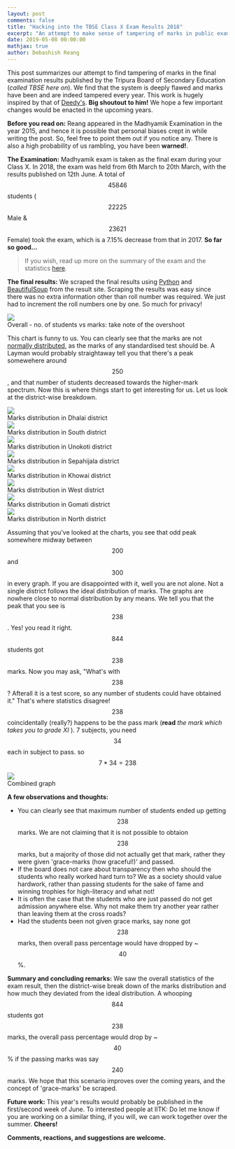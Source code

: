 ```yaml
---
layout: post
comments: false
title: "Hacking into the TBSE Class X Exam Results 2018"
excerpt: "An attempt to make sense of tampering of marks in public examinations."
date: 2019-05-08 00:00:00
mathjax: true
author: Debashish Reang
---
```



This post summarizes our attempt to find tampering of marks in the final examination results published by the Tripura Board of Secondary Education (*called TBSE here on*). We find that the system is deeply flawed and marks have been and are indeed tampered every year. This work is hugely inspired by that of [Deedy's](http://debarghyadas.com/writes/hacking-into-the-indian-education-system/). **Big shoutout to him!** We hope a few important changes would be enacted in the upcoming years.

**Before you read on:** Reang appeared in the Madhyamik Examination in the year 2015, and hence it is possible that personal biases crept in while writing the post. So, feel free to point them out if you notice any. There is also a high probability of us rambling, you have been **warned!**.

**The Examination:** Madhyamik exam is taken as the final exam during your Class X. In 2018, the exam was held from 6th March to 20th March, with the results published on 12th June. A total of $$45846$$ students ($$22225$$ Male & $$23621$$ Female) took the exam, which is a 7.15% decrease from that in 2017. **So far so good...**

> If you wish, read up more on the summary of the exam and the statistics [here](http://tbse.in/new/Madhyamik2018Abstract.html).

**The final results:** We scraped the final results using [Python](https://www.python.org) and [BeautifulSoup](https://www.crummy.com/software/BeautifulSoup/bs4/doc/) from the result site. Scraping the results was easy since there was no extra information other than roll number was required. We just had to increment the roll numbers one by one. So much for privacy! 

<div class="imgcap">
<img src="/assets/images/chart.png">
<div class="thecap">Overall - no. of students vs marks: take note of the overshoot</div>
</div>

This chart is funny to us. You can clearly see that the marks are not [normally distributed](https://en.wikipedia.org/wiki/Normal_distribution), as the marks of any standardised test should be. A Layman would probably straightaway tell you that there's a peak somewehere around $$250$$, and that number of students decreased towards the higher-mark spectrum. Now this is where things start to get interesting for us. Let us look at the district-wise breakdown.

<div class="imgcap">
<img src="/assets/images/dhalai.png">
<div class="thecap">Marks distribution in Dhalai district</div>
</div>

<div class="imgcap">
<img src="/assets/images/south.png">
<div class="thecap">Marks distribution in South district</div>
</div>

<div class="imgcap">
<img src="/assets/images/unokoti.png">
<div class="thecap">Marks distribution in Unokoti district</div>
</div>

<div class="imgcap">
<img src="/assets/images/sepahi.png">
<div class="thecap">Marks distribution in Sepahijala district</div>
</div>

<div class="imgcap">
<img src="/assets/images/khowai.png">
<div class="thecap">Marks distribution in Khowai district</div>
</div>

<div class="imgcap">
<img src="/assets/images/west.png">
<div class="thecap">Marks distribution in West district</div>
</div>

<div class="imgcap">
<img src="/assets/images/gomati.png">
<div class="thecap">Marks distribution in Gomati district</div>
</div>

<div class="imgcap">
<img src="/assets/images/north.png">
<div class="thecap">Marks distribution in North district</div>
</div>

Assuming that you've looked at the charts, you see that odd peak somewhere midway between $$200$$ and $$300$$ in  every graph. If you are disappointed with it, well you are not alone. Not a single district follows the ideal distribution of marks. The graphs are nowhere close to normal distribution by any means.
We tell you that the peak that you see is $$238$$. Yes! you read it right. $$844$$ students got $$238$$ marks. Now you may ask, "What's with $$238$$? Afterall it is a test score, so any number of students could have obtained it." That's where statistics disagree! $$238$$ coincidentally (really?) happens to be the pass mark (**read** *the mark which takes you to grade XI* ). 7 subjects, you need $$34$$ each in subject to pass. so $$ 7 * 34 = 238 $$

<div class="imgcap">
<img src="/assets/images/overall.png">
<div class="thecap">Combined graph</div>
</div>

**A few observations and thoughts:**
* You can clearly see that maximum number of students ended up getting $$238$$ marks. We are not claiming that it is not possible to obtaion $$238$$ marks, but a majority of those did not actually get that mark, rather they were given 'grace-marks (how graceful!)' and passed.
* If the board does not care about transparency then who should the students who really worked hard turn to? We as a society should value hardwork, rather than passing students for the sake of fame and winning trophies for high-literacy and what not!
* It is often the case that the students who are just passed do not get admission anywhere else. Why not make them try another year rather than leaving them at the cross roads?
* Had the students been not given grace marks, say none got $$238$$ marks, then overall pass percentage would have dropped by ~$$40$$%.

**Summary and concluding remarks:**
We saw the overall statistics of the exam result, then the district-wise break down of the marks distribution and how much they deviated from the ideal distribution. A whooping $$844$$ students got $$238$$ marks, the overall pass percentage would drop by ~$$40$$% if the passing marks was say $$240$$ marks. We hope that this scenario improves over the coming years, and the concept of 'grace-marks' be scraped. 

**Future work:**
This year's results would probably be published in the first/second week of June. To interested people at IITK: Do let me know if you are working on a similar thing, if you will, we can work together over the summer. **Cheers!**

**Comments, reactions, and suggestions are welcome.**